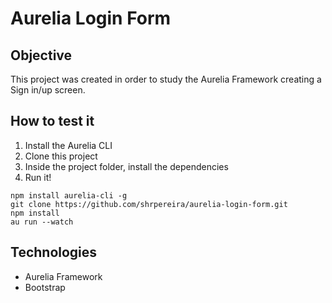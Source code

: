 # Aurelia Login Form

## Objective
This project was created in order to study the Aurelia Framework creating a Sign in/up screen.

## How to test it
1. Install the Aurelia CLI
2. Clone this project
3. Inside the project folder, install the dependencies
4. Run it!
```
npm install aurelia-cli -g
git clone https://github.com/shrpereira/aurelia-login-form.git
npm install
au run --watch
```
## Technologies
* Aurelia Framework
* Bootstrap
